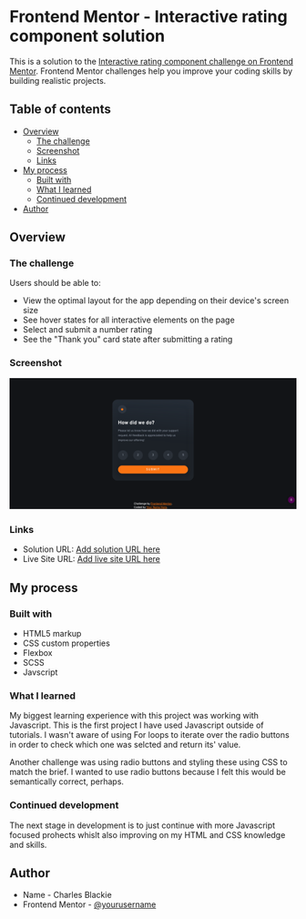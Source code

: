 # Frontend Mentor - Interactive rating component solution

This is a solution to the [Interactive rating component challenge on Frontend Mentor](https://www.frontendmentor.io/challenges/interactive-rating-component-koxpeBUmI). Frontend Mentor challenges help you improve your coding skills by building realistic projects. 

## Table of contents

- [Overview](#overview)
  - [The challenge](#the-challenge)
  - [Screenshot](#screenshot)
  - [Links](#links)
- [My process](#my-process)
  - [Built with](#built-with)
  - [What I learned](#what-i-learned)
  - [Continued development](#continued-development)
- [Author](#author)


## Overview

### The challenge

Users should be able to:

- View the optimal layout for the app depending on their device's screen size
- See hover states for all interactive elements on the page
- Select and submit a number rating
- See the "Thank you" card state after submitting a rating

### Screenshot

![Screenshot of my solution](./images/screenshot.png)

### Links

- Solution URL: [Add solution URL here](https://your-solution-url.com)
- Live Site URL: [Add live site URL here](https://your-live-site-url.com)

## My process

### Built with

- HTML5 markup
- CSS custom properties
- Flexbox
- SCSS
- Javscript

### What I learned

My biggest learning experience with this project was working with Javascript. This is the first project I have used Javascript outside of tutorials. I wasn't aware of using For loops to iterate over the radio buttons in order to check which one was selcted and return its' value. 

Another challenge was using radio buttons and styling these using CSS to match the brief. I wanted to use radio buttons because I felt this would be semantically correct, perhaps.

### Continued development

The next stage in development is to just continue with more Javascript focused prohects whislt also improving on my HTML and CSS knowledge and skills.


## Author

- Name - Charles Blackie
- Frontend Mentor - [@yourusername](https://www.frontendmentor.io/profile/yourusername)
